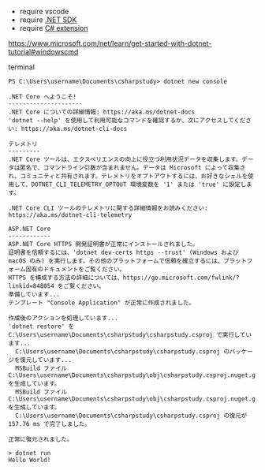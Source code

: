
- require vscode
- require [.NET SDK](https://www.microsoft.com/net/learn/get-started-with-dotnet-tutorial)
- require [C# extension](https://marketplace.visualstudio.com/items?itemName=ms-vscode.csharp)

https://www.microsoft.com/net/learn/get-started-with-dotnet-tutorial#windowscmd


terminal
```console
PS C:\Users\username\Documents\csharpstudy> dotnet new console

.NET Core へようこそ!
---------------------
.NET Core についての詳細情報: https://aka.ms/dotnet-docs
'dotnet --help' を使用して利用可能なコマンドを確認するか、次にアクセスしてください: https://aka.ms/dotnet-cli-docs

テレメトリ
---------
.NET Core ツールは、エクスペリエンスの向上に役立つ利用状況データを収集します。データは匿名で、コマンドライン引数が含まれません。データは Microsoft によって収集され、コミュニティと共有されます。テレメトリをオプトアウトするには、お好きなシェルを使用して、DOTNET_CLI_TELEMETRY_OPTOUT 環境変数を '1' または 'true' に設定します。

.NET Core CLI ツールのテレメトリに関する詳細情報をお読みください: https://aka.ms/dotnet-cli-telemetry

ASP.NET Core
------------
ASP.NET Core HTTPS 開発証明書が正常にインストールされました。
証明書を信頼するには、'dotnet dev-certs https --trust' (Windows および macOS のみ) を実行します。その他のプラットフォームで信頼を確立するには、プラットフォーム固有のドキュメントをご覧ください。
HTTPS を構成する方法の詳細については、https://go.microsoft.com/fwlink/?linkid=848054 をご覧ください。
準備しています...
テンプレート "Console Application" が正常に作成されました。

作成後のアクションを処理しています...
'dotnet restore' を C:\Users\username\Documents\csharpstudy\csharpstudy.csproj で実行しています...
  C:\Users\username\Documents\csharpstudy\csharpstudy.csproj のパッケージを復元しています...
  MSBuild ファイル C:\Users\username\Documents\csharpstudy\obj\csharpstudy.csproj.nuget.g.props を生成しています。
  MSBuild ファイル C:\Users\username\Documents\csharpstudy\obj\csharpstudy.csproj.nuget.g.targets を生成しています。
  C:\Users\username\Documents\csharpstudy\csharpstudy.csproj の復元が 157.76 ms で完了しました。

正常に復元されました。
```

```console
> dotnet run
Hello World!
```
